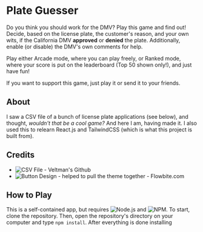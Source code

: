 # Plate Guesser

Do you think you should work for the DMV? Play this game and find out! Decide, based on the license plate, the customer's reason, and your own wits, if the California DMV **approved** or **denied** the plate. Additionally, enable (or disable) the DMV's own comments for help.

Play either Arcade mode, where you can play freely, or Ranked mode, where your score is put on the leaderboard (Top 50 shown only!), and just have fun!

If you want to support this game, just play it or send it to your friends.

## About

I saw a CSV file of a bunch of license plate applications (see below), and thought, *wouldn't that be a cool game?* And here I am, having made it. I also used this to relearn React.js and TailwindCSS (which is what this project is built from).

## Credits

- ![CSV File - Veltman's Github](https://github.com/veltman/ca-license-plates)
- ![Button Design - helped to pull the theme together - Flowbite.com](https://flowbite.com/docs/components/buttons/)

## How to Play

This is a self-contained app, but requires ![Node.js](https://nodejs.org/en/) and ![NPM](https://docs.npmjs.com/downloading-and-installing-node-js-and-npm). To start, clone the repository. Then, open the repository's directory on your computer and type `npm install`. After everything is done installing